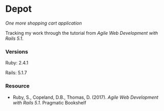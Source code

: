 # Depot
_One more shopping cart application_

Tracking my work through the tutorial from *Agile Web Development with Rails 5.1*.

### Versions

Ruby: 2.4.1

Rails: 5.1.7

### Resource

- Ruby, S., Copeland, D.B., Thomas, D. (2017). *Agile Web Development with Rails 5.1*. Pragmatic Bookshelf